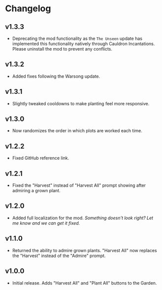 # Changelog

## v1.3.3

<!--Releasenotes start-->
- Deprecating the mod functionality as the `The Unseen` update has implemented this functionality natively through Cauldron Incantations. Please uninstall the mod to prevent any conflicts.
<!--Releasenotes end-->

## v1.3.2

- Added fixes following the Warsong update.

## v1.3.1

- Slightly tweaked cooldowns to make planting feel more responsive.

## v1.3.0

- Now randomizes the order in which plots are worked each time.

## v1.2.2

- Fixed GitHub reference link.

## v1.2.1

- Fixed the "Harvest" instead of "Harvest All" prompt showing after admiring a grown plant.

## v1.2.0

- Added full localization for the mod. *Something doesn't look right? Let me know and we can get it fixed.*

## v1.1.0

- Returned the ability to admire grown plants. "Harvest All" now replaces the "Harvest" instead of the "Admire" prompt.

## v1.0.0

- Initial release. Adds "Harvest All" and "Plant All" buttons to the Garden.